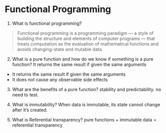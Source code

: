 # Functional Programming

1. What is functional programming?
>Functional programming is a programming paradigm — a style of building the structure and elements of computer programs — that treats computation as the evaluation of mathematical functions and avoids changing-state and mutable data

2. What is a pure function and how do we know if something is a pure function?
It returns the same result if given the same arguments

+ It returns the same result if given the same arguments
+ It does not cause any observable side effects

3. What are the benefits of a pure function?
stability and predictability. no need to test.

4. What is immutability?
When data is immutable, its state cannot change after it’s created.

5. What is Referential transparency?
pure functions + immutable data = referential transparency
